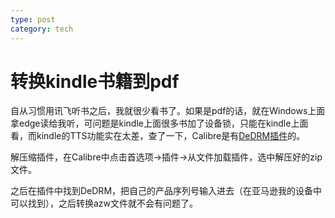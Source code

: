 ```yaml
---
type: post
category: tech
---
```

# 转换kindle书籍到pdf

自从习惯用讯飞听书之后，我就很少看书了。如果是pdf的话，就在Windows上面拿edge读给我听，可问题是kindle上面很多书加了设备锁，只能在kindle上面看，而kindle的TTS功能实在太差，查了一下，Calibre是有[DeDRM插件](https://github.com/apprenticeharper/DeDRM_tools)的。

解压缩插件，在Calibre中点击首选项->插件->从文件加载插件，选中解压好的zip文件。

之后在插件中找到DeDRM，把自己的产品序列号输入进去（在亚马逊我的设备中可以找到），之后转换azw文件就不会有问题了。